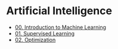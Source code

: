 # Artificial Intelligence

- [00. Introduction to Machine Learning](./00.%20Intro2ML/)
- [01. Supervised Learning](./01.%20Supervised%20Learning/)
- [02. Optimization](./02.%20Optimization/)